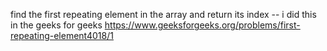 find the first repeating element in the array and return its index -- i did this in the geeks for geeks https://www.geeksforgeeks.org/problems/first-repeating-element4018/1
